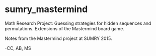 # sumry_mastermind
Math Research Project: Guessing strategies for hidden sequences and permutations. Extensions of the Mastermind board game.

Notes from the Mastermind project at SUMRY 2015.

-CC, AB, MS
